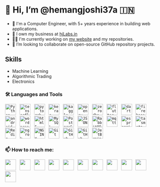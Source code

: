 # 👋 Hi, I’m @hemangjoshi37a 🇮🇳

- 🤵‍ I'm a Computer Engineer, with 5+ years experience in building web applications.
- 💼 I own my business at [hjLabs.in](https://hjlabs.in)
- 👨‍💻 I'm currently working on [my website](https://hjlabs.in) and my repositories.
- 💞 I’m looking to collaborate on open-source GitHub repository projects.

## Skills
- Machine Learning
- Algorithmic Trading
- Electronics

### 🛠 Languages and Tools
<code><img height="36" src="https://cdn.simpleicons.org/Python" title="Python"></code> &nbsp;
<code><img height="36" src="https://cdn.simpleicons.org/tensorflow" title="tensorflow"></code> &nbsp;
<code><img height="36" src="https://cdn.simpleicons.org/pytorch" title="pytorch"></code> &nbsp;
<code><img height="36" src="https://cdn.simpleicons.org/keras" title="keras"></code> &nbsp;
<code><img height="36" src="https://cdn.simpleicons.org/kaggle" title="kaggle"></code> &nbsp;
<code><img height="36" src="https://cdn.simpleicons.org/opencv" title="opencv"></code> &nbsp;
<code><img height="36" src="https://cdn.simpleicons.org/zerodha" title="zerodha"></code> &nbsp;
<code><img height="36" src="https://cdn.simpleicons.org/flutter" title="flutter"></code> &nbsp;
<code><img height="36" src="https://cdn.simpleicons.org/dart" title="dart"></code> &nbsp;
<code><img height="36" src="https://cdn.simpleicons.org/firebase" title="firebase"></code> &nbsp;
<code><img height="36" src="https://cdn.simpleicons.org/android" title="android"></code> &nbsp;
<code><img height="36" src="https://cdn.simpleicons.org/wordpress" title="wordpress"></code> &nbsp;
<code><img height="36" src="https://cdn.simpleicons.org/html5" title="html5"></code> &nbsp;
<code><img height="36" src="https://cdn.simpleicons.org/MySQL" title="MySQL"></code> &nbsp;
<code><img height="36" src="https://cdn.simpleicons.org/PostgreSQL" title="PostgreSQL"></code> &nbsp;
<code><img height="36" src="https://cdn.simpleicons.org/JSON" title="JSON"></code> &nbsp;
<code><img height="36" src="https://cdn.simpleicons.org/RabbitMQ" title="RabbitMQ"></code> &nbsp;
<code><img height="36" src="https://cdn.simpleicons.org/mqtt" title="mqtt"></code> &nbsp;
<code><img height="36" src="https://cdn.simpleicons.org/espressif" title="espressif"></code> &nbsp;
<code><img height="36" src="https://cdn.simpleicons.org/tasmota" title="tasmota"></code> &nbsp;
<code><img height="36" src="https://cdn.simpleicons.org/Redis" title="Redis"></code> &nbsp;
<code><img height="36" src="https://cdn.simpleicons.org/ngrok" title="ngrok"></code> &nbsp;
<code><img height="36" src="https://cdn.simpleicons.org/NGINX" title="NGINX"></code> &nbsp;
<code><img height="36" src="https://cdn.simpleicons.org/Git" title="Git"></code> &nbsp;
<code><img height="36" src="https://cdn.simpleicons.org/GitHub" title="GitHub"></code> &nbsp;
<code><img height="36" src="https://cdn.simpleicons.org/gitlab" title="GitHub"></code> &nbsp;
<code><img height="36" src="https://cdn.simpleicons.org/JetBrains" title="JetBrains"></code> &nbsp;

### 📫 How to reach me:
[<img height="36" src="https://cdn.simpleicons.org/WhatsApp"/>](https://wa.me/917016525813) &nbsp;
[<img height="36" src="https://cdn.simpleicons.org/telegram"/>](https://t.me/hjlabs) &nbsp;
[<img height="36" src="https://cdn.simpleicons.org/Gmail"/>](mailto:hemangjoshi37a@gmail.com) &nbsp;
[<img height="36" src="https://cdn.simpleicons.org/LinkedIn"/>](https://www.linkedin.com/in/hemang-joshi-046746aa) &nbsp;
[<img height="36" src="https://cdn.simpleicons.org/facebook"/>](https://www.facebook.com/hemangjoshi37) &nbsp;
[<img height="36" src="https://cdn.simpleicons.org/Twitter"/>](https://twitter.com/HemangJ81509525) &nbsp;
[<img height="36" src="https://cdn.simpleicons.org/tumblr"/>](https://www.tumblr.com/blog/hemangjoshi37a-blog) &nbsp;
[<img height="36" src="https://cdn.simpleicons.org/StackOverflow"/>](https://stackoverflow.com/users/8090050/hemang-joshi) &nbsp;
[<img height="36" src="https://cdn.simpleicons.org/Instagram"/>](https://www.instagram.com/hemangjoshi37) &nbsp;
[<img height="36" src="https://cdn.simpleicons.org/Pinterest"/>](https://in.pinterest.com/hemangjoshi37a) &nbsp;
[<img height="36" src="https://cdn.simpleicons.org/Blogger"/>](http://hemangjoshi.blogspot.com) &nbsp;
